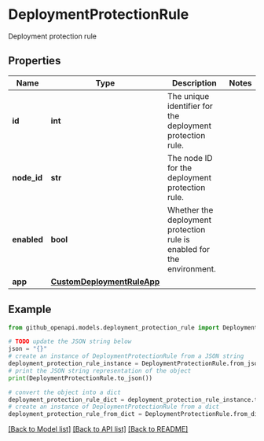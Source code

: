 # DeploymentProtectionRule

Deployment protection rule

## Properties

Name | Type | Description | Notes
------------ | ------------- | ------------- | -------------
**id** | **int** | The unique identifier for the deployment protection rule. | 
**node_id** | **str** | The node ID for the deployment protection rule. | 
**enabled** | **bool** | Whether the deployment protection rule is enabled for the environment. | 
**app** | [**CustomDeploymentRuleApp**](CustomDeploymentRuleApp.md) |  | 

## Example

```python
from github_openapi.models.deployment_protection_rule import DeploymentProtectionRule

# TODO update the JSON string below
json = "{}"
# create an instance of DeploymentProtectionRule from a JSON string
deployment_protection_rule_instance = DeploymentProtectionRule.from_json(json)
# print the JSON string representation of the object
print(DeploymentProtectionRule.to_json())

# convert the object into a dict
deployment_protection_rule_dict = deployment_protection_rule_instance.to_dict()
# create an instance of DeploymentProtectionRule from a dict
deployment_protection_rule_from_dict = DeploymentProtectionRule.from_dict(deployment_protection_rule_dict)
```
[[Back to Model list]](../README.md#documentation-for-models) [[Back to API list]](../README.md#documentation-for-api-endpoints) [[Back to README]](../README.md)


